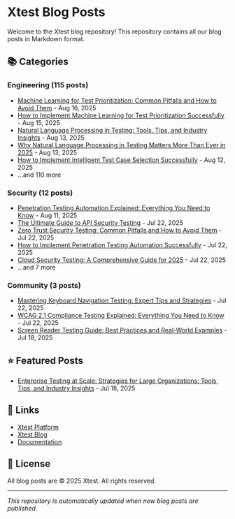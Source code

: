 # Xtest Blog Posts

Welcome to the Xtest blog repository! This repository contains all our blog posts in Markdown format.

## 📚 Categories

### Engineering (115 posts)

- [Machine Learning for Test Prioritization: Common Pitfalls and How to Avoid Them](posts/2025/2025-08-16-machine-learning-for-test-prioritization-common-pitfalls-and-how-to-avoid-them.md) - Aug 16, 2025
- [How to Implement Machine Learning for Test Prioritization Successfully](posts/2025/2025-08-15-how-to-implement-machine-learning-for-test-prioritization-successfully.md) - Aug 15, 2025
- [Natural Language Processing in Testing: Tools, Tips, and Industry Insights](posts/2025/2025-08-13-natural-language-processing-in-testing-tools-tips-and-industry-insights.md) - Aug 13, 2025
- [Why Natural Language Processing in Testing Matters More Than Ever in 2025](posts/2025/2025-08-13-why-natural-language-processing-in-testing-matters-more-than-ever-in-2025.md) - Aug 13, 2025
- [How to Implement Intelligent Test Case Selection Successfully](posts/2025/2025-08-12-how-to-implement-intelligent-test-case-selection-successfully.md) - Aug 12, 2025
- ...and 110 more

### Security (12 posts)

- [Penetration Testing Automation Explained: Everything You Need to Know](posts/2025/2025-08-11-penetration-testing-automation-explained-everything-you-need-to-know.md) - Aug 11, 2025
- [The Ultimate Guide to API Security Testing](posts/2025/2025-07-22-the-ultimate-guide-to-api-security-testing.md) - Jul 22, 2025
- [Zero Trust Security Testing: Common Pitfalls and How to Avoid Them](posts/2025/2025-07-22-zero-trust-security-testing-common-pitfalls-and-how-to-avoid-them.md) - Jul 22, 2025
- [How to Implement Penetration Testing Automation Successfully](posts/2025/2025-07-22-how-to-implement-penetration-testing-automation-successfully.md) - Jul 22, 2025
- [Cloud Security Testing: A Comprehensive Guide for 2025](posts/2025/2025-07-22-cloud-security-testing-a-comprehensive-guide-for-2025.md) - Jul 22, 2025
- ...and 7 more

### Community (3 posts)

- [Mastering Keyboard Navigation Testing: Expert Tips and Strategies](posts/2025/2025-07-22-mastering-keyboard-navigation-testing-expert-tips-and-strategies.md) - Jul 22, 2025
- [WCAG 2.1 Compliance Testing Explained: Everything You Need to Know](posts/2025/2025-07-22-wcag-21-compliance-testing-explained-everything-you-need-to-know.md) - Jul 22, 2025
- [Screen Reader Testing Guide: Best Practices and Real-World Examples](posts/2025/2025-07-18-screen-reader-testing-guide-best-practices-and-real-world-examples.md) - Jul 18, 2025

## ⭐ Featured Posts

- [Enterprise Testing at Scale: Strategies for Large Organizations: Tools, Tips, and Industry Insights](posts/2025/2025-07-18-enterprise-testing-at-scale-strategies-for-large-organizations-tools-tips-and-industry-insights.md) - Jul 18, 2025

## 🔗 Links

- [Xtest Platform](https://xtest.io)
- [Xtest Blog](https://xtest.io/blog)
- [Documentation](https://xtest.io/docs)

## 📝 License

All blog posts are © 2025 Xtest. All rights reserved.

---

*This repository is automatically updated when new blog posts are published.*
